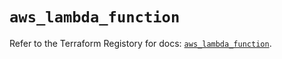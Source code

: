 # `aws_lambda_function`

Refer to the Terraform Registory for docs: [`aws_lambda_function`](https://registry.terraform.io/providers/hashicorp/aws/5.7.0/docs/resources/lambda_function).
